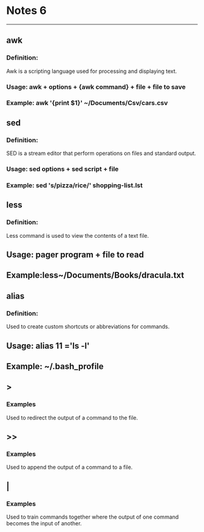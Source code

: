 # Notes 6
<hr>

## awk
### Definition:
Awk is a scripting language used for processing and displaying text. 
### Usage: awk + options + {awk command} + file + file to save
### Example: awk '{print $1}' ~/Documents/Csv/cars.csv

## sed
### Definition:
SED is a stream editor that perform operations on files and standard output.
### Usage: sed options + sed script + file
### Example: sed 's/pizza/rice/' shopping-list.lst


## less
### Definition:
Less command is used to view the contents of a text file.
## Usage: pager program + file to read
## Example:less~/Documents/Books/dracula.txt


## alias
### Definition:
Used to create custom shortcuts or abbreviations for commands.
## Usage: alias 11 ='ls -l'
## Example: ~/.bash_profile


## >
### Examples
Used to redirect the output of a command to the file.


## >>
### Examples
Used to append the output of a command to a file.

## |
### Examples
Used to train commands together where the output of one command becomes the input of another.
